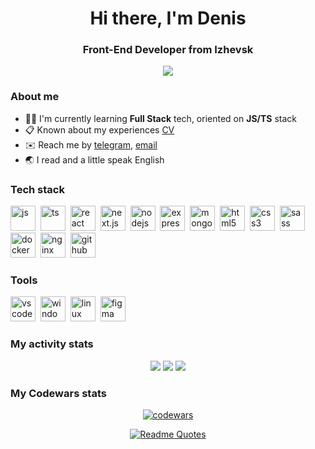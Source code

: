 <div id="header" align="center">
  <h1>Hi there, I'm Denis</h1>
  <h3>Front-End Developer from Izhevsk</h3>
</div>
<div id="socials" align="center">
  <a href="https://t.me/denisdolzhikov">
    <img src="https://img.shields.io/badge/Telegram-2CA5E0?style=for-the-badge&logo=telegram&logoColor=white" />
  </a>
  <a href=""></a>
</div>

### About me

- :frowning_man: I'm currently learning **Full Stack** tech, oriented on **JS/TS** stack
- :clipboard: Known about my experiences [CV]()
- :envelope: Reach me by [telegram](https://t.me/denisdolzhikov), [email](denis-dolzhikov-dev@yandex.ru)
- :earth_asia: I read and a little speak English

### Tech stack

<img src="https://cdn.jsdelivr.net/gh/devicons/devicon@latest/icons/javascript/javascript-original.svg" title="js" width="40" height="40" />&nbsp;
<img src="https://cdn.jsdelivr.net/gh/devicons/devicon@latest/icons/typescript/typescript-original.svg" title="ts" width="40" height="40" />&nbsp;
<img src="https://cdn.jsdelivr.net/gh/devicons/devicon@latest/icons/react/react-original-wordmark.svg" title="react" width="40" height="40" />&nbsp;
<img src="https://cdn.jsdelivr.net/gh/devicons/devicon@latest/icons/nextjs/nextjs-original.svg" title="next.js" width="40" height="40" />&nbsp;
<img src="https://cdn.jsdelivr.net/gh/devicons/devicon@latest/icons/nodejs/nodejs-plain-wordmark.svg" title="nodejs" width="40" height="40" />&nbsp;
<img src="https://cdn.jsdelivr.net/gh/devicons/devicon@latest/icons/express/express-original.svg" title="expressjs" width="40" height="40" />&nbsp;
<img src="https://cdn.jsdelivr.net/gh/devicons/devicon@latest/icons/mongodb/mongodb-plain-wordmark.svg" title="mongodb" width="40" height="40" />&nbsp;
<img src="https://cdn.jsdelivr.net/gh/devicons/devicon@latest/icons/html5/html5-original.svg" title="html5" width="40" height="40" />&nbsp;
<img src="https://cdn.jsdelivr.net/gh/devicons/devicon@latest/icons/css3/css3-original.svg" title="css3" width="40" height="40" />&nbsp;
<img src="https://cdn.jsdelivr.net/gh/devicons/devicon@latest/icons/sass/sass-original.svg" title="sass" width="40" height="40" />&nbsp;
<img src="https://cdn.jsdelivr.net/gh/devicons/devicon@latest/icons/docker/docker-original-wordmark.svg" title="docker" width="40" height="40" />&nbsp;
<img src="https://cdn.jsdelivr.net/gh/devicons/devicon@latest/icons/nginx/nginx-original.svg" title="nginx" width="40" height="40" />&nbsp;
<img src="https://cdn.jsdelivr.net/gh/devicons/devicon@latest/icons/github/github-original.svg" title="github" width="40" height="40" />&nbsp;

### Tools

<img src="https://cdn.jsdelivr.net/gh/devicons/devicon@latest/icons/vscode/vscode-original.svg" title="vscode" width="40" height="40" />&nbsp;
<img src="https://cdn.jsdelivr.net/gh/devicons/devicon@latest/icons/windows11/windows11-original.svg" title="windows 11" width="40" height="40" />&nbsp;
<img src="https://cdn.jsdelivr.net/gh/devicons/devicon@latest/icons/linux/linux-original.svg" title="linux ubuntu" width="40" height="40" />&nbsp;
<img src="https://cdn.jsdelivr.net/gh/devicons/devicon@latest/icons/figma/figma-original.svg" title="figma" width="40" height="40" />&nbsp;

### My activity stats

<div id="stat" align="center">
  <img src="https://github-profile-summary-cards.vercel.app/api/cards/profile-details?username=DenisDolzhikov&theme=react" />
  <img src="https://github-profile-summary-cards.vercel.app/api/cards/repos-per-language?username=DenisDolzhikov&theme=react" />
  <img src="https://github-profile-summary-cards.vercel.app/api/cards/stats?username=DenisDolzhikov&theme=react" />
</div>

### My Codewars stats

<div align="center">

[![codewars](https://www.codewars.com/users/denisdolzhikov/badges/large)](https://www.codewars.com/users/denisdolzhikov)

</div>

<div align="center">

[![Readme Quotes](https://quotes-github-readme.vercel.app/api?type=horizontal&theme=algolia)](https://github.com/piyushsuthar/github-readme-quotes)

</div>
